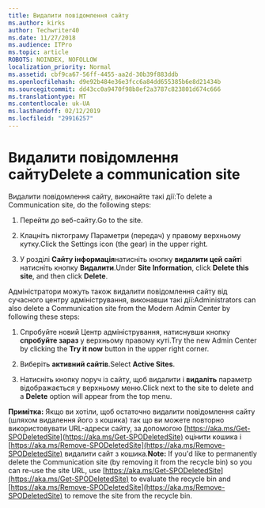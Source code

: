 ```yaml
---
title: Видалити повідомлення сайту
ms.author: kirks
author: Techwriter40
ms.date: 11/27/2018
ms.audience: ITPro
ms.topic: article
ROBOTS: NOINDEX, NOFOLLOW
localization_priority: Normal
ms.assetid: cbf9ca67-56ff-4455-aa2d-30b39f883ddb
ms.openlocfilehash: d9e92b484e36e3fcc6a84dd655385b6e8d21434b
ms.sourcegitcommit: dd43cc0a9470f98b8ef2a3787c823801d674c666
ms.translationtype: MT
ms.contentlocale: uk-UA
ms.lasthandoff: 02/12/2019
ms.locfileid: "29916257"
---
```

# <a name="delete-a-communication-site"></a><span data-ttu-id="fea1f-102">Видалити повідомлення сайту</span><span class="sxs-lookup"><span data-stu-id="fea1f-102">Delete a communication site</span></span>

<span data-ttu-id="fea1f-103">Видалити повідомлення сайту, виконайте такі дії:</span><span class="sxs-lookup"><span data-stu-id="fea1f-103">To delete a Communication site, do the following steps:</span></span> 
  
1. <span data-ttu-id="fea1f-104">Перейти до веб-сайту.</span><span class="sxs-lookup"><span data-stu-id="fea1f-104">Go to the site.</span></span> 
  
2. <span data-ttu-id="fea1f-105">Клацніть піктограму Параметри (передач) у правому верхньому кутку.</span><span class="sxs-lookup"><span data-stu-id="fea1f-105">Click the Settings icon (the gear) in the upper right.</span></span> 
  
3. <span data-ttu-id="fea1f-106">У розділі **Сайту інформація**натисніть кнопку **видалити цей сайт**і натисніть кнопку **Видалити**.</span><span class="sxs-lookup"><span data-stu-id="fea1f-106">Under **Site Information**, click **Delete this site**, and then click **Delete**.</span></span> 
  
<span data-ttu-id="fea1f-107">Адміністратори можуть також видалити повідомлення сайту від сучасного центру адміністрування, виконавши такі дії:</span><span class="sxs-lookup"><span data-stu-id="fea1f-107">Administrators can also delete a Communication site from the Modern Admin Center by following these steps:</span></span> 
  
1. <span data-ttu-id="fea1f-108">Спробуйте новий Центр адміністрування, натиснувши кнопку **спробуйте зараз** у верхньому правому куті.</span><span class="sxs-lookup"><span data-stu-id="fea1f-108">Try the new Admin Center by clicking the **Try it now** button in the upper right corner.</span></span> 
  
2. <span data-ttu-id="fea1f-109">Виберіть **активний сайтів**.</span><span class="sxs-lookup"><span data-stu-id="fea1f-109">Select **Active Sites**.</span></span> 
  
3. <span data-ttu-id="fea1f-110">Натисніть кнопку поруч із сайту, щоб видалити і **видаліть** параметр відображається у верхньому меню.</span><span class="sxs-lookup"><span data-stu-id="fea1f-110">Click next to the site to delete and a **Delete** option will appear from the top menu.</span></span> 
  
 <span data-ttu-id="fea1f-111">**Примітка:** Якщо ви хотіли, щоб остаточно видалити повідомлення сайту (шляхом видалення його з кошика) так що ви можете повторно використовувати URL-адреси сайту, за допомогою [https://aka.ms/Get-SPODeletedSite](https://aka.ms/Get-SPODeletedSite) оцінити кошика і [https://aka.ms/Remove-SPODeletedSite](https://aka.ms/Remove-SPODeletedSite) видалити сайт з кошика.</span><span class="sxs-lookup"><span data-stu-id="fea1f-111">**Note:** If you'd like to permanently delete the Communication site (by removing it from the recycle bin) so you can re-use the site URL, use [https://aka.ms/Get-SPODeletedSite](https://aka.ms/Get-SPODeletedSite) to evaluate the recycle bin and [https://aka.ms/Remove-SPODeletedSite](https://aka.ms/Remove-SPODeletedSite) to remove the site from the recycle bin.</span></span> 
  


